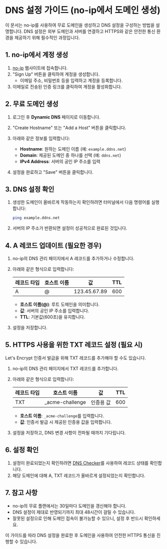 # DNS 설정 가이드 (no-ip에서 도메인 생성)

이 문서는 no-ip를 사용하여 무료 도메인을 생성하고 DNS 설정을 구성하는 방법을 설명합니다. DNS 설정은 외부 도메인과 서버를 연결하고 HTTPS와 같은 안전한 통신 환경을 제공하기 위해 필수적인 과정입니다.

## 1. no-ip에서 계정 생성

1. [no-ip](https://www.noip.com/) 웹사이트에 접속합니다.
2. "Sign Up" 버튼을 클릭하여 계정을 생성합니다.
   - 이메일 주소, 비밀번호 등을 입력하고 계정을 등록합니다.
3. 이메일로 전송된 인증 링크를 클릭하여 계정을 활성화합니다.

## 2. 무료 도메인 생성

1. 로그인 후 **Dynamic DNS** 페이지로 이동합니다.
2. "Create Hostname" 또는 "Add a Host" 버튼을 클릭합니다.
3. 아래와 같은 정보를 입력합니다:
   - **Hostname**: 원하는 도메인 이름 (예: `example.ddns.net`)
   - **Domain**: 제공된 도메인 중 하나를 선택 (예: `ddns.net`)
   - **IPv4 Address**: 서버의 공인 IP 주소를 입력

4. 설정을 완료하고 "Save" 버튼을 클릭합니다.

## 3. DNS 설정 확인

1. 생성한 도메인이 올바르게 작동하는지 확인하려면 터미널에서 다음 명령어를 실행합니다:
   ```bash
   ping example.ddns.net
   ```
2. 서버의 IP 주소가 반환되면 설정이 성공적으로 완료된 것입니다.

## 4. A 레코드 업데이트 (필요한 경우)

1. no-ip의 DNS 관리 페이지에서 A 레코드를 추가하거나 수정합니다.
2. 아래와 같은 형식으로 입력합니다:

   | 레코드 타입 | 호스트 이름 | 값           | TTL  |
   |-------------|-------------|--------------|------|
   | A           | @           | 123.45.67.89 | 600  |

   - **호스트 이름(@)**: 루트 도메인을 의미합니다.
   - **값**: 서버의 공인 IP 주소를 입력합니다.
   - **TTL**: 기본값(600초)을 유지합니다.

3. 설정을 저장합니다.

## 5. HTTPS 사용을 위한 TXT 레코드 설정 (필요 시)

Let's Encrypt 인증서 발급을 위해 TXT 레코드를 추가해야 할 수도 있습니다.

1. no-ip의 DNS 관리 페이지에서 TXT 레코드를 추가합니다.
2. 아래와 같은 형식으로 입력합니다:

   | 레코드 타입 | 호스트 이름       | 값                      | TTL  |
   |-------------|-------------------|-------------------------|------|
   | TXT         | _acme-challenge  | 인증용 값               | 600  |

   - **호스트 이름**: `_acme-challenge`를 입력합니다.
   - **값**: 인증서 발급 시 제공된 인증용 값을 입력합니다.

3. 설정을 저장하고, DNS 변경 사항이 전파될 때까지 기다립니다.

## 6. 설정 확인

1. 설정이 완료되었는지 확인하려면 [DNS Checker](https://dnschecker.org)를 사용하여 레코드 상태를 확인합니다.
2. 해당 도메인에 대해 A, TXT 레코드가 올바르게 설정되었는지 확인합니다.

## 7. 참고 사항

- no-ip의 무료 플랜에서는 30일마다 도메인을 갱신해야 합니다.
- DNS 설정이 제대로 반영되기까지 최대 48시간이 걸릴 수 있습니다.
- 잘못된 설정으로 인해 도메인 접속이 불가능할 수 있으니, 설정 후 반드시 확인하세요.

이 가이드를 따라 DNS 설정을 완료한 후 도메인을 사용하여 안전한 HTTPS 통신을 진행할 수 있습니다.


